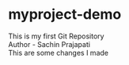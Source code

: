 # myproject-demo
This is my first Git Repository
<br>
Author - Sachin Prajapati
<br>
This are some changes I made
